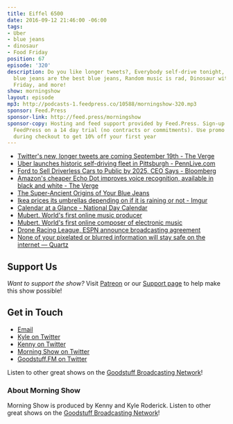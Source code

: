 ```yaml
---
title: Eiffel 6500
date: 2016-09-12 21:46:00 -06:00
tags:
- Uber
- blue jeans
- dinosaur
- Food Friday
position: 67
episode: '320'
description: Do you like longer tweets?, Everybody self-drive tonight, The oldest
  blue jeans are the best blue jeans, Random music is rad, Dinosaur with guts, Food
  Friday, and more!
show: morningshow
layout: episode
mp3: http://podcasts-1.feedpress.co/10588/morningshow-320.mp3
sponsor: Feed.Press
sponsor-link: http://feed.press/morningshow
sponsor-copy: Hosting and feed support provided by Feed.Press. Sign-up today and try
  FeedPress on a 14 day trial (no contracts or commitments). Use promo code `morningshow`
  during checkout to get 10% off your first year
---
```


* [Twitter's new, longer tweets are coming September 19th - The Verge](http://www.theverge.com/2016/9/12/12891562/twitter-tweets-140-characters-expand-photos)
* [Uber launches historic self-driving fleet in Pittsburgh - PennLive.com](http://www.pennlive.com/life/2016/09/uber_self-driving_cars_trial.html)
* [Ford to Sell Driverless Cars to Public by 2025, CEO Says - Bloomberg](http://www.bloomberg.com/news/articles/2016-09-12/ford-to-sell-driverless-cars-to-consumers-around-2025-ceo-says)
* [Amazon's cheaper Echo Dot improves voice recognition, available in black and white - The Verge](http://www.theverge.com/2016/9/14/12912666/amazon-echo-dot-pricing-features)
* [The Super-Ancient Origins of Your Blue Jeans](http://news.nationalgeographic.com/2016/09/peru-indigo-cotton-discovery-textiles-archaeology-jeans-huaca/)
* [Ikea prices its umbrellas depending on if it is raining or not - Imgur](http://imgur.com/9sqnXhU)
* [Calendar at a Glance - National Day Calendar](http://www.nationaldaycalendar.com/calendar-at-a-glance/)
* [Mubert. World's first online music producer](http://mubert.com/en/)
* [Mubert. World's first online composer of electronic music](http://play.mubert.com/en/)
* [Drone Racing League, ESPN announce broadcasting agreement](http://www.espn.com/moresports/story/_/id/17544727/drone-racing-league-espn-announce-broadcasting-agreement)
* [None of your pixelated or blurred information will stay safe on the internet — Quartz](http://qz.com/779625/none-of-your-pixelated-or-blurred-information-will-stay-safe-on-the-internet/)

## Support Us
*Want to support the show?* Visit [Patreon](http://patreon.com/morningshow) or our [Support page](http://goodstuff.fm/support) to help make this show possible!

## Get in Touch
* [Email](mailto:kyle@goodstuff.fm)
* [Kyle on Twitter](http://twitter.com/dogburps)
* [Kenny on Twitter](http://twitter.com/pizzarobotics)
* [Morning Show on Twitter](http://twitter.com/morningshowam)
* [Goodstuff.FM on Twitter](http://twitter.com/goodstufffm)

Listen to other great shows on the [Goodstuff Broadcasting Network](http://goodstuff.fm/shows)!

### About Morning Show
Morning Show is produced by Kenny and Kyle Roderick. Listen to other great shows on the [Goodstuff Broadcasting Network](http://goodstuff.fm/)!
